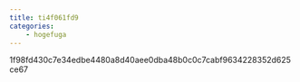 ```yaml
---
title: ti4f061fd9
categories:
    - hogefuga
---
```

1f98fd430c7e34edbe4480a8d40aee0dba48b0c0c7cabf9634228352d625ce67